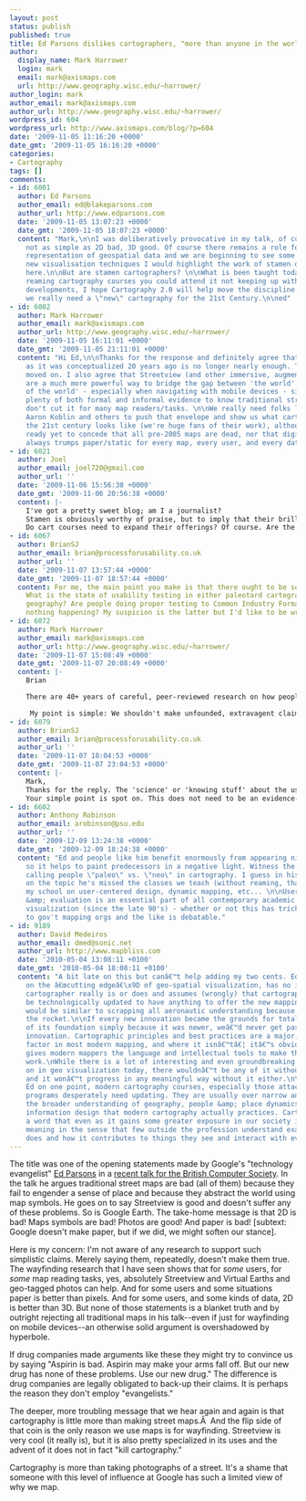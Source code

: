 ```yaml
---
layout: post
status: publish
published: true
title: Ed Parsons dislikes cartographers, "more than anyone in the world"
author:
  display_name: Mark Harrower
  login: mark
  email: mark@axismaps.com
  url: http://www.geography.wisc.edu/~harrower/
author_login: mark
author_email: mark@axismaps.com
author_url: http://www.geography.wisc.edu/~harrower/
wordpress_id: 604
wordpress_url: http://www.axismaps.com/blog/?p=604
date: '2009-11-05 11:16:20 +0000'
date_gmt: '2009-11-05 16:16:20 +0000'
categories:
- Cartography
tags: []
comments:
- id: 6001
  author: Ed Parsons
  author_email: ed@blakeparsons.com
  author_url: http://www.edparsons.com
  date: '2009-11-05 13:07:23 +0000'
  date_gmt: '2009-11-05 18:07:23 +0000'
  content: "Mark,\n\nI was deliberatively provocative in my talk, of course it is
    not as simple as 2D bad, 3D good. Of course there remains a role for the graphic
    representation of geospatial data and we are beginning to see some interesting
    new visualisation techniques I would highlight the work of stamen design (http://stamen.com/)
    here.\n\nBut are stamen cartographers? \n\nWhat is been taught today on the few
    reaming cartography courses you could attend it not keeping up with technological
    developments, I hope Cartography 2.0 will help move the discipline forward, because
    we really need a \"new\" cartography for the 21st Century.\n\ned"
- id: 6002
  author: Mark Harrower
  author_email: mark@axismaps.com
  author_url: http://www.geography.wisc.edu/~harrower/
  date: '2009-11-05 16:11:01 +0000'
  date_gmt: '2009-11-05 21:11:01 +0000'
  content: "Hi Ed,\n\nThanks for the response and definitely agree that 'cartography'
    as it was conceptualized 20 years ago is no longer nearly enough. The world has
    moved on. I also agree that Streetview (and other immersive, augmented tools)
    are a much more powerful way to bridge the gap between 'the world' and 'our understanding
    of the world' - especially when navigating with mobile devices - since we have
    plenty of both formal and informal evidence to know traditional street maps just
    don't cut it for many map readers/tasks. \n\nWe really need folks like Stamen,
    Aaron Koblin and others to push that envelope and show us what cartography in
    the 21st century looks like (we're huge fans of their work), although I'm not
    ready yet to concede that all pre-2005 maps are dead, nor that digital/interactive
    always trumps paper/static for every map, every user, and every dataset. \n\nCheers,\nMark"
- id: 6021
  author: Joel
  author_email: joel720@gmail.com
  author_url: ''
  date: '2009-11-06 15:56:38 +0000'
  date_gmt: '2009-11-06 20:56:38 +0000'
  content: |-
    I've got a pretty sweet blog; am I a journalist?
    Stamen is obviously worthy of praise, but to imply that their brilliance is grounds for dismissal of the core, still necessary knowledge dispensed in modern cart courses is silly. Intellectual honesty would insist that a more complete picture of mapping efforts on the web and desktop be offered up for discussion as opposed to cherry picking the shiniest example to support your claims. I would argue that Stamen excels despite formal training, not for lacking in it.
    Do cart courses need to expand their offerings? Of course. Are the basics still necessary and indeed transferable to a new medium? You bet. Just avoid the courses where "reaming" is featured @Ed P.
- id: 6067
  author: BrianSJ
  author_email: brian@processforusability.co.uk
  author_url: ''
  date: '2009-11-07 13:57:44 +0000'
  date_gmt: '2009-11-07 18:57:44 +0000'
  content: For me, the main point you make is that there ought to be some evidence.
    What is the state of usability testing in either paleotard cartography or neo
    geography? Are people doing proper testing to Common Industry Format data or is
    nothing happening? My suspicion is the latter but I'd like to be wrong.
- id: 6072
  author: Mark Harrower
  author_email: mark@axismaps.com
  author_url: http://www.geography.wisc.edu/~harrower/
  date: '2009-11-07 15:08:49 +0000'
  date_gmt: '2009-11-07 20:08:49 +0000'
  content: |-
    Brian

    There are 40+ years of careful, peer-reviewed research on how people use maps, including topics like wayfinding, 2D versus 3D, or using photos to navigate versus using maps. Some of it has been done within cartography, some outside (e.g., HCI/V.E.). It's not complete and still very much on-going, nor am I an expert, but there are probably a hundred published papers that could help us to think about relative merits of regular street maps versus streetview. These studies span experiments from fMRI work on having folks looking at street maps through to cognitive theories spatial learning and placemaking, through to performance and usability testing across a half dozen academic fields (psychology, computer science, education, cartography, etc.). CIT could be one part of that puzzle, but again, not my area of expertise.

     My point is simple: We shouldn't make unfounded, extravagent claims without being aware of this work.
- id: 6079
  author: BrianSJ
  author_email: brian@processforusability.co.uk
  author_url: ''
  date: '2009-11-07 18:04:53 +0000'
  date_gmt: '2009-11-07 23:04:53 +0000'
  content: |-
    Mark,
    Thanks for the reply. The 'science' or 'knowing stuff' about the usability of a type of product is undoubtedly useful, but the practice of Human-Centred Design as an approach to design and evaluation is what builds usable products. In the world of mobile systems, there are plenty of people working on applications where they would be able to give you good data on just how usable/fit for purpose it is.  It is my impression coming recently to the world of electronic navigation charts that although there is good research, there is not much by way of Human Centred Design happening in hydrographic offices. My suspicion is that traditional cartographic centres are much the same. Your response has got me looking, which is proving interesting.
    Your simple point is spot on. This does not need to be an evidence-free debate.
- id: 6602
  author: Anthony Robinson
  author_email: arobinson@psu.edu
  author_url: ''
  date: '2009-12-09 13:24:38 +0000'
  date_gmt: '2009-12-09 18:24:38 +0000'
  content: "Ed and people like him benefit enormously from appearing nimble and forward-looking,
    so it helps to paint predecessors in a negative light. Witness the emergence of
    calling people \"paleo\" vs. \"neo\" in cartography. I guess in his thorough research
    on the topic he's missed the classes we teach (without reaming, thankfully) at
    my school on user-centered design, dynamic mapping, etc... \n\nUser-centered design
    &amp; evaluation is an essential part of all contemporary academic work in geographic
    visualization (since the late 90's) - whether or not this has trickled down yet
    to gov't mapping orgs and the like is debatable."
- id: 9189
  author: David Medeiros
  author_email: dmed@sonic.net
  author_url: http://www.mapbliss.com
  date: '2010-05-04 13:08:11 +0100'
  date_gmt: '2010-05-04 18:08:11 +0100'
  content: "A bit late on this but canâ€™t help adding my two cents. Ed , like many
    on the â€œcutting edgeâ€\x9D of geo-spatial visualization, has no idea what a
    cartographer really is or does and assumes (wrongly) that cartography itself must
    be technologically updated to have anything to offer the new mapping dynamic.\n\nThis
    would be similar to scrapping all aeronautic understanding because we invented
    the rocket.\n\nIf every new innovation became the grounds for total displacement
    of its foundation simply because it was newer, weâ€™d never get past the first
    innovation. Cartographic principles and best practices are a major, foundational
    factor in most modern mapping, and where it isnâ€™tâ€¦ itâ€™s obvious. Cartography
    gives modern mappers the language and intellectual tools to make their innovations
    work.\nWhile there is a lot of interesting and even groundbreaking work going
    on in geo visualization today, there wouldnâ€™t be any of it without cartography
    and it wonâ€™t progress in any meaningful way without it either.\n\nI agree with
    Ed on one point, modern cartography courses, especially those attached to GIS
    programs desperately need updating. They are usually over narrow and donâ€™t reflect
    the broader understanding of geography, people &amp; place dynamics or visual
    information design that modern cartography actually practices. Cartographer is
    a word that even as it gains some greater exposure in our society is losing its
    meaning in the sense that few outside the profession understand exactly what it
    does and how it contributes to things they see and interact with every day."
---
```

<p>The title was one of the opening statements made by Google's "technology evangelist" <a href="http://www.edparsons.com/2009/11/beyond-cartography-bcs-presentation/" target="_blank">Ed Parsons</a> in a <a href="http://blog.lostinspatial.com/2009/11/04/who-killed-cartography/" target="_blank">recent talk for the British Computer Society</a>. In the talk he argues traditional street maps are bad (all of them) because they fail to engender a sense of place and because they abstract the world using map symbols. He goes on to say Streetview is good and doesn't suffer any of these problems. So is Google Earth. The take-home message is that 2D is bad! Maps symbols are bad! Photos are good! And paper is bad! [subtext: Google doesn't make paper, but if we did, we might soften our stance].</p>
<p>Here is my concern: I'm not aware of any research to support such simplistic claims. Merely saying them, repeatedly, doesn't make them true. The wayfinding research that I have seen shows that for <em>some</em> users, for <em>some</em> map reading tasks, yes, absolutely Streetview and Virtual Earths and geo-tagged photos can help. And for some users and some situations paper is better than pixels. And for some users, and some kinds of data, 2D is better than 3D. But none of those statements is a blanket truth and by outright rejecting all traditional maps in his talk--even if just for wayfinding on mobile devices--an otherwise solid argument is overshadowed by hyperbole.</p>
<p>If drug companies made arguments like these they might try to convince us by saying "Aspirin is bad. Aspirin may make your arms fall off. But our new drug has none of these problems. Use our new drug." The difference is drug companies are legally obligated to back-up their claims. It is perhaps the reason they don't employ "evangelists."</p>
<p>The deeper, more troubling message that we hear again and again is that cartography is little more than making street maps.Â  And the flip side of that coin is the only reason we use maps is for wayfinding. Streetview is very cool (it really is), but it is also pretty specialized in its uses and the advent of it does not in fact "kill cartography."</p>
<p>Cartography is more than taking photographs of a street. It's a shame that someone with this level of influence at Google has such a limited view of why we map.</p>
